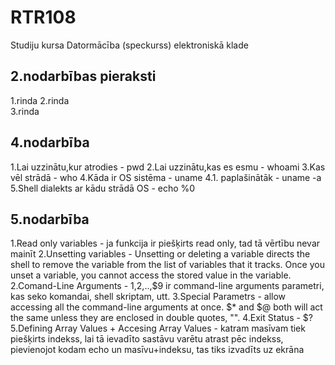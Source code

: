 # RTR108
Studiju kursa Datormācība (speckurss) elektroniskā klade
## 2.nodarbības pieraksti 
1.rinda 
2.rinda   
3.rinda
## 4.nodarbība
1.Lai uzzinātu,kur atrodies - pwd
2.Lai uzzinātu,kas es esmu - whoami
3.Kas vēl strādā - who
4.Kāda ir OS sistēma - uname
4.1. paplašinātāk -  uname -a
5.Shell dialekts ar kādu strādā OS - echo %0
## 5.nodarbība
1.Read only variables - ja funkcija ir piešķirts read only, tad tā vērtību nevar mainīt
2.Unsetting variables - Unsetting or deleting a variable directs the shell to remove the variable from the list of variables that it tracks. Once you unset a variable, you cannot access the stored value in the variable.
2.Comand-Line Arguments - $1,$2,..,$9 ir command-line arguments parametri, kas seko komandai, shell skriptam, utt.
3.Special Parametrs - allow accessing all the command-line arguments at once. $* and $@ both will act the same unless they are enclosed in double quotes, "".
4.Exit Status - $?
5.Defining Array Values + Accesing Array Values - katram masīvam tiek piešķirts indekss, lai tā ievadīto sastāvu varētu atrast pēc indekss, pievienojot kodam echo un masīvu+indeksu, tas tiks izvadīts uz ekrāna
